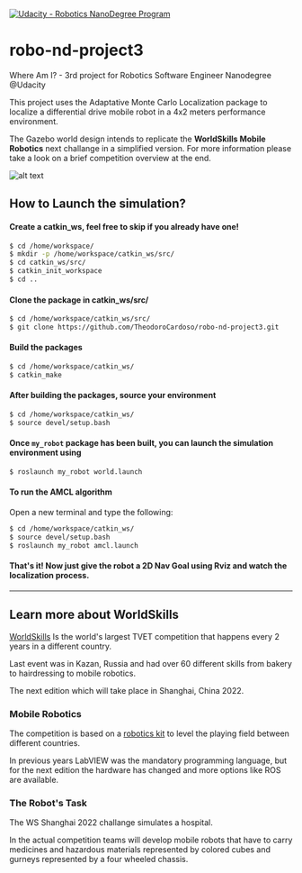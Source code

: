 [![Udacity - Robotics NanoDegree Program](https://s3-us-west-1.amazonaws.com/udacity-robotics/Extra+Images/RoboND_flag.png)](https://www.udacity.com/robotics)
# robo-nd-project3

Where Am I? - 3rd project for Robotics Software Engineer Nanodegree @Udacity

This project uses the Adaptative Monte Carlo Localization package to localize a differential drive mobile robot in a 4x2 meters performance environment.

The Gazebo world design intends to replicate the **WorldSkills Mobile Robotics** next challange in a simplified version.
For more information please take a look on a brief competition overview at the end.

![alt text](https://github.com/TheodoroCardoso/robo-nd-project3/blob/main/Localized%20Robot.png)

## How to Launch the simulation?

#### Create a catkin_ws, feel free to skip if you already have one!
```sh
$ cd /home/workspace/
$ mkdir -p /home/workspace/catkin_ws/src/
$ cd catkin_ws/src/
$ catkin_init_workspace
$ cd ..
```

#### Clone the package in catkin_ws/src/
```sh
$ cd /home/workspace/catkin_ws/src/
$ git clone https://github.com/TheodoroCardoso/robo-nd-project3.git
```

#### Build the packages
```sh
$ cd /home/workspace/catkin_ws/ 
$ catkin_make
```

#### After building the packages, source your environment
```sh
$ cd /home/workspace/catkin_ws/
$ source devel/setup.bash
```

#### Once `my_robot` package has been built, you can launch the simulation environment using
```sh
$ roslaunch my_robot world.launch
```

#### To run the AMCL algorithm
Open a new terminal and type the following:
```sh
$ cd /home/workspace/catkin_ws/
$ source devel/setup.bash
$ roslaunch my_robot amcl.launch
```

#### That's it! Now just give the robot a 2D Nav Goal using Rviz and watch the localization process.
----

## Learn more about WorldSkills
[WorldSkills](https://worldskills.org/) Is the world's largest TVET competition that happens every 2 years in a different country.

Last event was in Kazan, Russia and had over 60 different skills from bakery to hairdressing to mobile robotics.

The next edition which will take place in Shanghai, China 2022.

### Mobile Robotics
The competition is based on a [robotics kit](https://www.studica.co/worldskills-shanghai-2022) to level the playing field between different countries.

In previous years LabVIEW was the mandatory programming language, but for the next edition the hardware has changed and more options like ROS are available.

### The Robot's Task
The WS Shanghai 2022 challange simulates a hospital.

In the actual competition teams will develop mobile robots that have to carry medicines and hazardous materials represented by colored cubes and gurneys represented by a four wheeled chassis.
